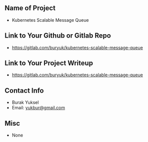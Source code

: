## Name of Project 
* Kubernetes Scalable Message Queue  
 
## Link to Your Github or Gitlab Repo
* https://gitlab.com/buryuk/kubernetes-scalable-message-queue

## Link to Your Project Writeup
* https://gitlab.com/buryuk/kubernetes-scalable-message-queue

## Contact Info
* Burak Yuksel
* Email: yukbur@gmail.com

## Misc 
* None
